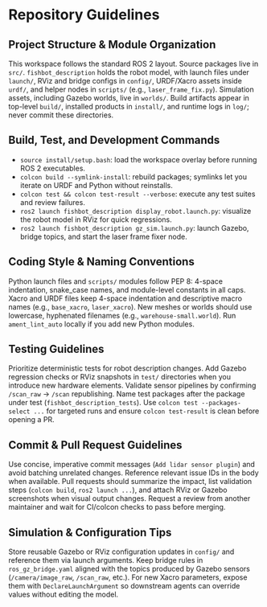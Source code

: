 # Repository Guidelines

## Project Structure & Module Organization
This workspace follows the standard ROS 2 layout. Source packages live in `src/`. `fishbot_description` holds the robot model, with launch files under `launch/`, RViz and bridge configs in `config/`, URDF/Xacro assets inside `urdf/`, and helper nodes in `scripts/` (e.g., `laser_frame_fix.py`). Simulation assets, including Gazebo worlds, live in `worlds/`. Build artifacts appear in top-level `build/`, installed products in `install/`, and runtime logs in `log/`; never commit these directories.

## Build, Test, and Development Commands
- `source install/setup.bash`: load the workspace overlay before running ROS 2 executables.
- `colcon build --symlink-install`: rebuild packages; symlinks let you iterate on URDF and Python without reinstalls.
- `colcon test && colcon test-result --verbose`: execute any test suites and review failures.
- `ros2 launch fishbot_description display_robot.launch.py`: visualize the robot model in RViz for quick regressions.
- `ros2 launch fishbot_description gz_sim.launch.py`: launch Gazebo, bridge topics, and start the laser frame fixer node.

## Coding Style & Naming Conventions
Python launch files and `scripts/` modules follow PEP 8: 4-space indentation, snake_case names, and module-level constants in all caps. Xacro and URDF files keep 4-space indentation and descriptive macro names (e.g., `base_xacro`, `laser_xacro`). New meshes or worlds should use lowercase, hyphenated filenames (e.g., `warehouse-small.world`). Run `ament_lint_auto` locally if you add new Python modules.

## Testing Guidelines
Prioritize deterministic tests for robot description changes. Add Gazebo regression checks or RViz snapshots in `test/` directories when you introduce new hardware elements. Validate sensor pipelines by confirming `/scan_raw` → `/scan` republishing. Name test packages after the package under test (`fishbot_description_tests`). Use `colcon test --packages-select ...` for targeted runs and ensure `colcon test-result` is clean before opening a PR.

## Commit & Pull Request Guidelines
Use concise, imperative commit messages (`Add lidar sensor plugin`) and avoid batching unrelated changes. Reference relevant issue IDs in the body when available. Pull requests should summarize the impact, list validation steps (`colcon build`, `ros2 launch ...`), and attach RViz or Gazebo screenshots when visual output changes. Request a review from another maintainer and wait for CI/colcon checks to pass before merging.

## Simulation & Configuration Tips
Store reusable Gazebo or RViz configuration updates in `config/` and reference them via launch arguments. Keep bridge rules in `ros_gz_bridge.yaml` aligned with the topics produced by Gazebo sensors (`/camera/image_raw`, `/scan_raw`, etc.). For new Xacro parameters, expose them with `DeclareLaunchArgument` so downstream agents can override values without editing the model.
